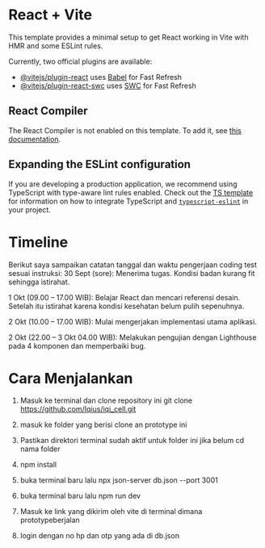 # React + Vite

This template provides a minimal setup to get React working in Vite with HMR and some ESLint rules.

Currently, two official plugins are available:

- [@vitejs/plugin-react](https://github.com/vitejs/vite-plugin-react/blob/main/packages/plugin-react) uses [Babel](https://babeljs.io/) for Fast Refresh
- [@vitejs/plugin-react-swc](https://github.com/vitejs/vite-plugin-react/blob/main/packages/plugin-react-swc) uses [SWC](https://swc.rs/) for Fast Refresh

## React Compiler

The React Compiler is not enabled on this template. To add it, see [this documentation](https://react.dev/learn/react-compiler/installation).

## Expanding the ESLint configuration

If you are developing a production application, we recommend using TypeScript with type-aware lint rules enabled. Check out the [TS template](https://github.com/vitejs/vite/tree/main/packages/create-vite/template-react-ts) for information on how to integrate TypeScript and [`typescript-eslint`](https://typescript-eslint.io) in your project.

# Timeline
Berikut saya sampaikan catatan tanggal dan waktu pengerjaan coding test sesuai instruksi:
30 Sept (sore): Menerima tugas. Kondisi badan kurang fit sehingga istirahat.

1 Okt (09.00 – 17.00 WIB): Belajar React dan mencari referensi desain. Setelah itu istirahat karena kondisi kesehatan belum pulih sepenuhnya.

2 Okt (10.00 – 17.00 WIB): Mulai mengerjakan implementasi utama aplikasi.

2 Okt (22.00 – 3 Okt 04.00 WIB): Melakukan pengujian dengan Lighthouse pada 4 komponen dan memperbaiki bug.

# Cara Menjalankan

1. Masuk ke terminal dan clone repository ini git clone https://github.com/Iqius/iqi_cell.git

2. masuk ke folder yang berisi clone an prototype ini
   
3. Pastikan direktori terminal sudah aktif untuk folder ini jika belum cd nama folder
   
4. npm install
   
5. buka terminal baru lalu npx json-server db.json --port 3001
   
6. buka terminal baru lalu npm run dev
    
7. Masuk ke link yang dikirim oleh vite di terminal dimana prototypeberjalan
    
8. login dengan no hp dan otp yang ada di db.json

